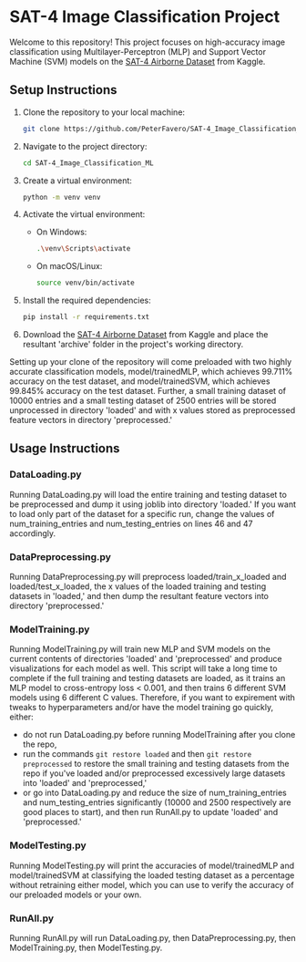 # SAT-4 Image Classification Project

Welcome to this repository! This project focuses on high-accuracy image classification using Multilayer-Perceptron (MLP) and Support Vector Machine (SVM) models on the [SAT-4 Airborne Dataset](https://www.kaggle.com/crawford/deepsat-sat4) from Kaggle.

## Setup Instructions

1. Clone the repository to your local machine:

   ```bash
   git clone https://github.com/PeterFavero/SAT-4_Image_Classification_ML.git
   ```
   
2. Navigate to the project directory:

   ```bash
   cd SAT-4_Image_Classification_ML
   ```

3. Create a virtual environment:

   ```bash
   python -m venv venv
   ```

4. Activate the virtual environment:

   - On Windows:

     ```bash
     .\venv\Scripts\activate
     ```

   - On macOS/Linux:

     ```bash
     source venv/bin/activate
     ```

5. Install the required dependencies:

   ```bash
   pip install -r requirements.txt
   ```
   
6. Download the [SAT-4 Airborne Dataset](https://www.kaggle.com/crawford/deepsat-sat4) from Kaggle and place the resultant 'archive' folder in the project's working directory.
   
Setting up your clone of the repository will come preloaded with two highly accurate classification models, model/trainedMLP, which achieves 99.711% accuracy on the test dataset, and model/trainedSVM, which achieves 99.845% accuracy on the test dataset. Further, a small training dataset of 10000 entries and a small testing dataset of 2500 entries will be stored unprocessed in directory 'loaded' and with x values stored as preprocessed feature vectors in directory 'preprocessed.' 

## Usage Instructions


### DataLoading.py 
Running DataLoading.py will load the entire training and testing dataset to be preprocessed and dump it using joblib into directory 'loaded.' If you want to load only part of the dataset for a specific run, change the values of num_training_entries and num_testing_entries on lines 46 and 47 accordingly. 


### DataPreprocessing.py
Running DataPreprocessing.py will preprocess loaded/train_x_loaded and loaded/test_x_loaded, the x values of the loaded training and testing datasets in 'loaded,' and then dump the resultant feature vectors into directory 'preprocessed.'


### ModelTraining.py
Running ModelTraining.py will train new MLP and SVM models on the current contents of directories 'loaded' and 'preprocessed' and produce visualizations for each model as well. This script will take a long time to complete if the full training and testing datasets are loaded, as it trains an MLP model to cross-entropy loss < 0.001, and then trains 6 different SVM models using 6 different C values. Therefore, if you want to expirement with tweaks to hyperparameters and/or have the model training go quickly, either: 
   - do not run DataLoading.py before running ModelTraining after you clone the repo,
   - run the commands ```git restore loaded``` and then ```git restore preprocessed``` to restore the small training and testing datasets from the repo if you've loaded and/or preprocessed excessively large datasets into 'loaded' and 'preprocessed,'
   - or go into DataLoading.py and reduce the size of num_training_entries and num_testing_entries significantly (10000 and 2500 respectively are good places to start), and then run RunAll.py to update 'loaded' and 'preprocessed.'


### ModelTesting.py
Running ModelTesting.py will print the accuracies of model/trainedMLP and model/trainedSVM at classifying the loaded testing dataset as a percentage without retraining either model, which you can use to verify the accuracy of our preloaded models or your own. 


### RunAll.py
Running RunAll.py will run DataLoading.py, then DataPreprocessing.py, then ModelTraining.py, then ModelTesting.py.
